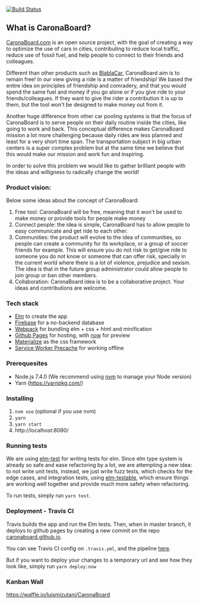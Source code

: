 [![Build Status](https://travis-ci.org/CaronaBoard/caronaboard.svg?branch=master)](https://travis-ci.org/CaronaBoard/caronaboard)

## What is CaronaBoard?

[CaronaBoard.com](http://caronaboard.com) is an open source project, with the goal of creating a way to optimize the use of cars in cities, contributing to reduce local traffic, reduce use of fossil fuel, and help people to connect to their friends and colleagues.

Different than other products such as [BlablaCar](http://www.blablacar.com), CaronaBoard aim is to remain free! In our view giving a ride is a matter of friendship! We based the entire idea on principles of friendship and comradery, and that you would spend the same fuel and money if you go alone or if you give ride to your friends/colleagues. If they want to give the rider a contribution it is up to them, but the tool won't be designed to make money out from it.

Another huge difference from other car pooling systems is that the focus of CaronaBoard is to serve people on their daily routine inside the cities, like going to work and back. This conceptual difference makes CaronaBoard mission a lot more challenging because daily rides are less planned and least for a very short time span. The transportation subject in big urban centers is a super complex problem but at the same time we believe that this would make our mission and work fun and inspiring.

In order to solve this problem we would like to gather brilliant people with the ideas and willigness to radically change the world!

### Product vision:

Below some ideas about the concept of CaronaBoard:

1. Free tool: CaronaBoard will be free, meaning that it won't be used to make money or provide tools for people make money
2. Connect people: the idea is simple, CaronaBoard has to allow people to easy communicate and get ride to each other.
3. Communities: the product will evolve to the idea of communities, so people can create a community for its workplace, or a group of soccer friends for example. This will ensure you do not risk to get/give ride to someone you do not know or someone that can offer risk, specially in the current world where there is a lot of violence, prejudice and sexism. The idea is that in the future group administrator could allow people to join group or ban other members.
4. Collaboration: CaronaBoard idea is to be a collaborative project. Your ideas and contributions are welcome.

### Tech stack

- [Elm](http://elm-lang.org/) to create the app
- [Firebase](https://www.firebase.com/) for a no-backend database
- [Webpack](https://webpack.github.io/) for bundling elm + css + html and minification
- [Github Pages](https://pages.github.com/) for hosting, with [now](https://zeit.co/now) for preview
- [Materialize](http://materializecss.com/) as the css framework
- [Service Worker Precache](https://github.com/GoogleChrome/sw-precache) for working offline

### Prerequesites

- Node.js 7.4.0 (We recommend using [nvm](https://github.com/creationix/nvm) to manage your Node version)
- Yarn (https://yarnpkg.com/)

### Installing

1. `nvm use` (optional if you use nvm)
2. `yarn`
3. `yarn start`
4. http://localhost:8080/

### Running tests

We are using [elm-test](https://github.com/elm-community/elm-test) for writing tests for elm. Since elm type system is already so safe and ease refactoring by a lot, we are attempting a new idea: to not write unit tests, instead, we just write fuzz tests, which checks for the edge cases, and integration tests, using [elm-testable](https://github.com/rogeriochaves/elm-testable), which ensure things are working well together and provide much more safety when refactoring.

To run tests, simply run `yarn test`.

### Deployment - Travis CI

Travis builds the app and run the Elm tests. Then, when in master branch, it deploys to github pages by creating a new commit on the repo [caronaboard.github.io](https://github.com/CaronaBoard/caronaboard.github.io).

You can see Travis CI config on `.travis.yml`, and the pipeline [here](https://travis-ci.org/CaronaBoard/caronaboard).

But if you want to deploy your changes to a temporary url and see how they look like, simply run `yarn deploy:now`

### Kanban Wall

https://waffle.io/luismizutani/CaronaBoard
